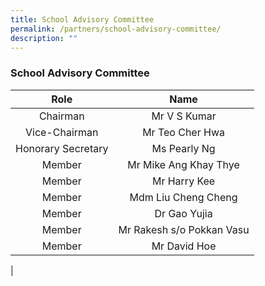 ```yaml
---
title: School Advisory Committee
permalink: /partners/school-advisory-committee/
description: ""
---
```

### **School Advisory Committee**

| Role | Name |
|:---:|:---:|
| Chairman | Mr V S Kumar |
| Vice-Chairman | Mr Teo Cher Hwa |
|  Honorary Secretary | Ms Pearly Ng  |
|  Member | Mr Mike Ang Khay Thye |
|  Member | Mr Harry Kee |
|  Member | Mdm Liu Cheng Cheng |
|  Member | Dr Gao Yujia |
|  Member | Mr Rakesh s/o Pokkan Vasu  |
|  Member | Mr David Hoe  |
|
